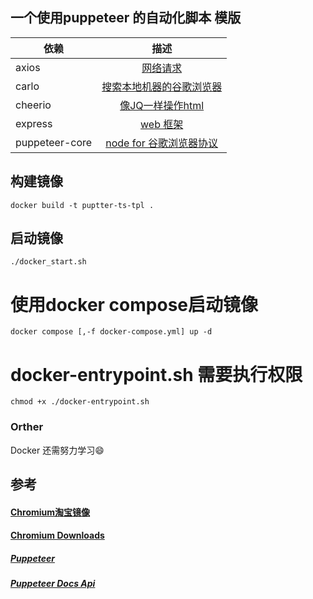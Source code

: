 ## 一个使用puppeteer 的自动化脚本 模版

|        依赖          |         描述         |   
|----------------------|:-----------------------:| 
| axios | [网络请求](https://github.com/axios/axios)
| carlo | [搜索本地机器的谷歌浏览器](https://github.com/GoogleChromeLabs/carlo)
| cheerio | [像JQ一样操作html](https://github.com/cheeriojs/cheerio)
| express | [ web 框架](https://github.com/expressjs/express)
| puppeteer-core|[node for 谷歌浏览器协议](https://github.com/puppeteer/puppeteer)
 

## 构建镜像
```
docker build -t puptter-ts-tpl .
```   
## 启动镜像

```
./docker_start.sh
```

# 使用docker compose启动镜像
```
docker compose [,-f docker-compose.yml] up -d
```


# docker-entrypoint.sh 需要执行权限
```
chmod +x ./docker-entrypoint.sh
```


### Orther

Docker 还需努力学习😄




## 参考 

#### [Chromium淘宝镜像](https://npm.taobao.org/mirrors/chromium-browser-snapshots/Linux_x64/)
#### [Chromium Downloads](https://chromium.cypress.io/)
##### [Puppeteer](https://developers.google.com/web/tools/puppeteer/get-started)
##### [Puppeteer Docs Api](https://zhaoqize.github.io/puppeteer-api-zh_CN/#/)
